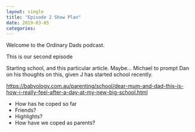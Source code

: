 ```yaml
---
layout: single
title: "Episode 2 Show Plan"
date: 2019-03-05
categories: 
---
```


Welcome to the Ordinary Dads podcast.

This is our second episode

Starting school, and this particular article. Maybe... Michael to prompt Dan on his thoughts on this, given J has started school recently.

<https://babyology.com.au/parenting/school/dear-mum-and-dad-this-is-how-i-really-feel-after-a-day-at-my-new-big-school.html>

* How has he coped so far
* Friends?
* Highlights?
* How have we coped as parents?
<!--stackedit_data:
eyJoaXN0b3J5IjpbMTE0MzM2MDk0OV19
-->
